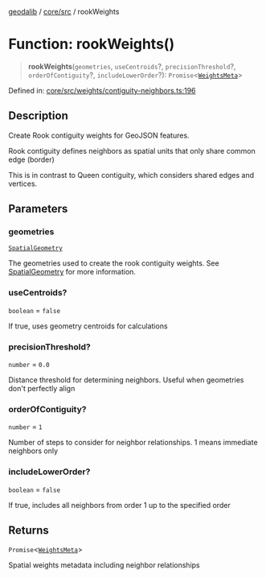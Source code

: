 [geodalib](../../../modules.md) / [core/src](../index.md) / rookWeights

# Function: rookWeights()

> **rookWeights**(`geometries`, `useCentroids`?, `precisionThreshold`?, `orderOfContiguity`?, `includeLowerOrder`?): `Promise`\<[`WeightsMeta`](../type-aliases/WeightsMeta.md)\>

Defined in: [core/src/weights/contiguity-neighbors.ts:196](https://github.com/GeoDaCenter/geoda-lib/blob/5c8fba7800a0ff8c8ed4b8b260cc40d1229fb38a/js/packages/core/src/weights/contiguity-neighbors.ts#L196)

## Description
Create Rook contiguity weights for GeoJSON features.

Rook contiguity defines neighbors as spatial units that only share common edge (border)

This is in contrast to Queen contiguity, which considers shared edges and vertices.

## Parameters

### geometries

[`SpatialGeometry`](../type-aliases/SpatialGeometry.md)

The geometries used to create the rook contiguity weights. See [SpatialGeometry](../type-aliases/SpatialGeometry.md) for more information.

### useCentroids?

`boolean` = `false`

If true, uses geometry centroids for calculations

### precisionThreshold?

`number` = `0.0`

Distance threshold for determining neighbors.
                                          Useful when geometries don't perfectly align

### orderOfContiguity?

`number` = `1`

Number of steps to consider for neighbor relationships.
                                        1 means immediate neighbors only

### includeLowerOrder?

`boolean` = `false`

If true, includes all neighbors from order 1
                                            up to the specified order

## Returns

`Promise`\<[`WeightsMeta`](../type-aliases/WeightsMeta.md)\>

Spatial weights metadata including neighbor relationships
